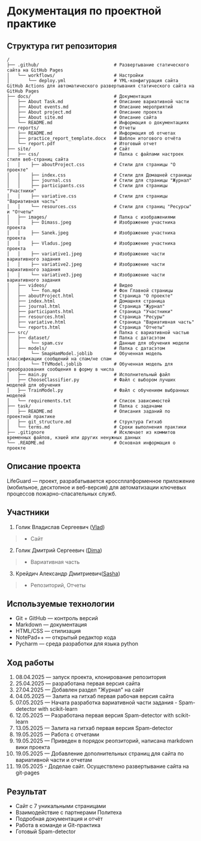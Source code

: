 # Документация по проектной практике
## Структура гит репозитория
```markdawn
/
├── .github/                            # Развертывание статического сайта на GitHub Pages
│   └── workflows/                      # Настройки
│       └── deploy.yml                  # YML-конфигурация сайта GitHub Actions для автоматического развертывания статического сайта на GitHub Pages
├── docs/                               # Документация
│   ├── About Task.md                   # Описание вариативной части
│   ├── About events.md                 # Описание мероприятий
│   ├── About project.md                # Описание проекта
│   ├── About site.md                   # Описание сайта
│   └── README.md                       # Информация о документациях
├── reports/                            # Отчеты
│   ├── README.md                       # Информация об отчетах
│   ├── practice_report_template.docx   # Шаблон итогового отчёта
│   └── report.pdf                      # Итоговый отчет
├── site/                               # Сайт
│   ├── css/                            # Папка с файлами настроек стиля веб-страниц сайта
│   │    ├── aboutProject.css           # Стили для страницы "О проекте"
│   │    ├── index.css                  # Стили для Домашней страницы
│   │    ├── journal.css                # Стили для страницы "Журнал"
│   │    ├── participants.css           # Стили для страницы "Участники"
│   │    ├── variative.css              # Стили для страницы "Вариативная часть"
│   │    └── resources.css              # Стили для страниц "Ресурсы" и "Отчеты"
│   ├── images/                         # Папка с изображениями
│   │    ├── Dimass.jpeg                # Изображение участника проекта
│   │    ├── Sanek.jpeg                 # Изображение участника проекта
│   │    ├── Vladus.jpeg                # Изображение участника проекта
│   │    ├── variative1.jpeg            # Изображение части вариативного задания
│   │    ├── variative2.jpeg            # Изображение части вариативного задания
│   │    └── variative3.jpeg            # Изображение части вариативного задания
│   ├── videos/                         # Видео
│   │    └── fon.mp4                    # Фон Главной страницы
│   ├── aboutProject.html               # Страница "О проекте"
│   ├── index.html                      # Домашняя страница
│   ├── journal.html                    # Страница "Журнал"
│   ├── participants.html               # Страница "Участники"
│   ├── resources.html                  # Страница "Ресуры"
│   ├── variative.html                  # Страница "Вариативная часть"
│   └── reports.html                    # Страница "Отчеты"
├── src/                                # Папка с вариативной частью
│   ├── dataset/                        # Папка с датасэтом
│   │    └── spam.csv                   # Данные для обучения модели
│   ├── models/                         # Папка с датасэтом
│   │    └── SmapHamModel.joblib        # Обученная модель классификации сообщений на спам/не спам
│   │    └── TfVModel.joblib            # Обученная модель для преобразования сообщения в форму в числа
│   ├── main.py                         # Исполнительный файл
│   ├── ChooseClassifier.py             # Файл с выбором лучших моделей для обучения
│   ├── TrainModel.py                   # Файл с обучением выбранных моделей
│   └── requirements.txt                # Список зависимостей
├── task/                               # Папка с задачами
│   ├── README.md                       # Описания заданий по проектной практике
│   ├── git_structure.md                # Структура Гитхаб
│   └── terms.md                        # Сроки выполнения практики
├── .gitignore                          # Исключает из коммитов временных файлов, кэшей или других ненужных данных
└── .README.md                          # Основная информация о проекте
```
## Описание проекта
LifeGuard — проект, разрабатывается кроссплатформенное приложение (мобильное, десктопное и веб-версия) для автоматизации ключевых процессов пожарно-спасательных служб.

## Участники
1. Голик Владислав Сергеевич ([Vlad](https://github.com/impeaone))
> * Сайт
2. Голик Дмитрий Сергеевич ([Dima](https://github.com/w0drs)) 
> * Вариативная часть
3. Крейдич Александр Дмитриевич([Sasha](https://github.com/alexanderkreidich)) 
> * Репозиторий, Отчеты

## Используемые технологии
- Git + GitHub — контроль версий
- Markdown — документация
- HTML/CSS — стилизация
- NotePad++ — открытый редактор кода
- Pycharm — среда разработки для языка python

## Ход работы
1) 08.04.2025 — запуск проекта, клонирование репозитория
2) 25.04.2025 — разработана первая версия сайта
3) 27.04.2025 — Добавлен раздел "Журнал" на сайт
4) 04.05.2025 — Залита на гитхаб первая рабочая версия сайта
5) 07.05.2025 — Начата разработка вариативной части задания - Spam-detector with scikit-learn
6) 12.05.2025 — Разработана первая версия Spam-detector with scikit-learn
7) 13.05.2025 — Залита на гитхаб первая версия Spam-detector
9) 19.05.2025 — Работа с отчетами
10) 19.05.2025 — Приведен в порядок реопзиторий, написана markdown вики проекта
11) 19.05.2025 — Добавление дополнительных страниц для сайта по вариативной части и отчетам
12) 19.05.2025 - Доделае сайт. Осуществлено развертывание сайта на git-pages
## Результат
- Сайт с 7 уникальными страницами
- Взаимодействие с партнерами Политеха
- Подробная документация и отчёт
- Работа в команде и Git-практика
- Готовый Spam-detector
